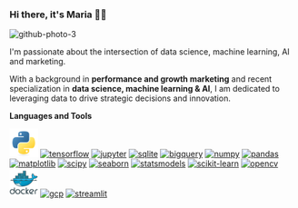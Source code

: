 ### Hi there, it's Maria 👩‍💻

<!--
**mirmachr/mirmachr** is a ✨ _special_ ✨ repository because its `README.md` (this file) appears on your GitHub profile.

Here are some ideas to get you started:

- 🔭 I’m currently working on ...
- 🌱 I’m currently learning ...
- 👯 I’m looking to collaborate on ...
- 🤔 I’m looking for help with ...
- 💬 Ask me about ...
- 📫 How to reach me: ...
- 😄 Pronouns: ...
- ⚡ Fun fact: ...
-->

![github-photo-3](https://github.com/mirmachr/mirmachr/assets/63843422/37cf5834-dca6-45a1-ad4d-2af262e43b15)

I'm passionate about the intersection of data science, machine learning, AI and marketing.

With a background in **performance and growth marketing** and recent specialization in **data science, machine learning & AI**, I am dedicated to leveraging data to drive strategic decisions and innovation. 

**Languages and Tools**

<p align="left">
  
  <a href="https://www.python.org" target="_blank" rel="noreferrer"> <img src="https://raw.githubusercontent.com/devicons/devicon/master/icons/python/python-original.svg" alt="python" width="50" height="50"/></a>
  <a href="https://www.tensorflow.org/" target="_blank" rel="noreferrer"> <img src="https://upload.wikimedia.org/wikipedia/commons/2/2d/Tensorflow_logo.svg" alt="tensorflow" width="50" height="50"/></a>
  <a href="https://jupyter.org/" target="_blank" rel="noreferrer"> <img src="https://jupyter.org/assets/homepage/main-logo.svg" alt="jupyter" width="50" height="50"/></a>
  <a href="https://www.sqlite.org/index.html" target="_blank" rel="noreferrer"> <img src="https://cdn.icon-icons.com/icons2/2699/PNG/512/sqlite_logo_icon_169724.png" alt="sqlite" width="50" height="50"/></a>
  <a href="https://cloud.google.com/bigquery?hl=en" target="_blank" rel="noreferrer"> <img src="https://cdn.icon-icons.com/icons2/2699/PNG/512/google_bigquery_logo_icon_168150.png" alt="bigquery" width="50" height="50"/></a>
  <a href="https://numpy.org/" target="_blank" rel="noreferrer"> <img src="https://numpy.org/images/logo.svg" alt="numpy" width="50" height="50"/></a>
  <a href="https://pandas.pydata.org/" target="_blank" rel="noreferrer"> <img src="https://upload.wikimedia.org/wikipedia/commons/thumb/2/22/Pandas_mark.svg/898px-Pandas_mark.svg.png?20200210000431" alt="pandas" width="50" height="50"/></a>
  <a href="https://matplotlib.org/" target="_blank" rel="noreferrer"> <img src="https://matplotlib.org/stable/_images/sphx_glr_logos2_001_2_00x.png" alt="matplotlib" width="50" height="50"/></a>
  <a href="https://scipy.org/" target="_blank" rel="noreferrer"> <img src="https://scipy.org/images/logo.svg" alt="scipy" width="50" height="50"/></a>
  <a href="https://seaborn.pydata.org/" target="_blank" rel="noreferrer"> <img src="https://seaborn.pydata.org/_images/logo-tall-lightbg.svg" alt="seaborn" width="50" height="50"/></a>
  <a href="https://www.statsmodels.org/stable/index.html" target="_blank" rel="noreferrer"> <img src="https://www.statsmodels.org/stable/_images/statsmodels-logo-v2-no-text.svg" alt="statsmodels" width="50" height="50"/></a>
  <a href="https://scikit-learn.org/" target="_blank" rel="noreferrer"> <img src="https://vectorseek.com/wp-content/uploads/2023/02/Scikit-learn-Logo-Vector.jpg" alt="scikit-learn" width="50" height="50"/></a>
  <a href="https://opencv.org/" target="_blank" rel="noreferrer"> <img src="https://raw.githubusercontent.com/wiki/opencv/opencv/logo/OpenCV_logo_no_text.png" alt="opencv" width="50" height="50"/></a>
  <a href="https://www.docker.com/" target="_blank" rel="noreferrer"> <img src="https://raw.githubusercontent.com/devicons/devicon/master/icons/docker/docker-original-wordmark.svg" alt="docker" width="50" height="50"/></a>
  <a href="https://cloud.google.com/?hl=en" target="_blank" rel="noreferrer"> <img src="https://www.vectorlogo.zone/logos/google_cloud/google_cloud-icon.svg" alt="gcp" width="50" height="50"/></a>
  <a href="https://streamlit.io/" target="_blank" rel="noreferrer"> <img src="https://streamlit.io/images/brand/streamlit-mark-color.png" alt="streamlit" width="50" height="50"/></a>

